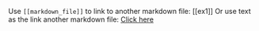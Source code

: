 Use `[[markdown_file]]` to link to another markdown file: [[ex1]]
Or use text as the link another markdown file: [Click here](\ex1.md)
